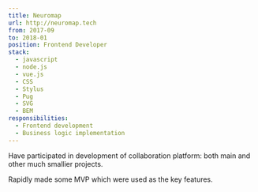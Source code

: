 ```yaml
---
title: Neuromap
url: http://neuromap.tech
from: 2017-09
to: 2018-01
position: Frontend Developer
stack:
  - javascript
  - node.js
  - vue.js
  - CSS
  - Stylus
  - Pug
  - SVG
  - BEM
responsibilities:
  - Frontend development
  - Business logic implementation
---
```


Have participated in development of collaboration platform: both main and 
other much smallier projects.

Rapidly made some MVP which were used as the key features.
